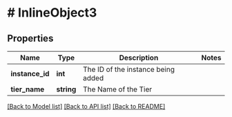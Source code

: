 # # InlineObject3

## Properties

Name | Type | Description | Notes
------------ | ------------- | ------------- | -------------
**instance_id** | **int** | The ID of the instance being added |
**tier_name** | **string** | The Name of the Tier |

[[Back to Model list]](../../README.md#models) [[Back to API list]](../../README.md#endpoints) [[Back to README]](../../README.md)
